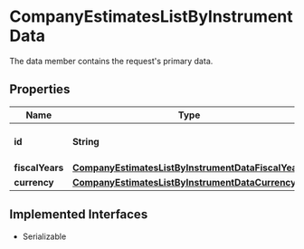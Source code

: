 

# CompanyEstimatesListByInstrumentData

The data member contains the request's primary data.

## Properties

Name | Type | Description | Notes
------------ | ------------- | ------------- | -------------
**id** | **String** | Identifier of the instrument | 
**fiscalYears** | [**CompanyEstimatesListByInstrumentDataFiscalYears**](CompanyEstimatesListByInstrumentDataFiscalYears.md) |  |  [optional]
**currency** | [**CompanyEstimatesListByInstrumentDataCurrency**](CompanyEstimatesListByInstrumentDataCurrency.md) |  | 


## Implemented Interfaces

* Serializable



